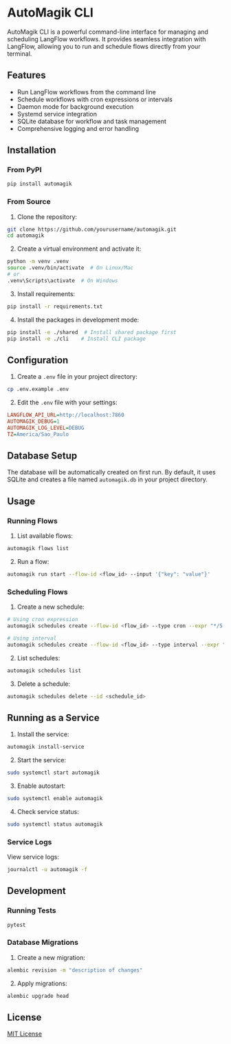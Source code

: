 # AutoMagik CLI

AutoMagik CLI is a powerful command-line interface for managing and scheduling LangFlow workflows. It provides seamless integration with LangFlow, allowing you to run and schedule flows directly from your terminal.

## Features

- Run LangFlow workflows from the command line
- Schedule workflows with cron expressions or intervals
- Daemon mode for background execution
- Systemd service integration
- SQLite database for workflow and task management
- Comprehensive logging and error handling

## Installation

### From PyPI

```bash
pip install automagik
```

### From Source

1. Clone the repository:
```bash
git clone https://github.com/yourusername/automagik.git
cd automagik
```

2. Create a virtual environment and activate it:
```bash
python -m venv .venv
source .venv/bin/activate  # On Linux/Mac
# or
.venv\Scripts\activate  # On Windows
```

3. Install requirements:
```bash
pip install -r requirements.txt
```

4. Install the packages in development mode:
```bash
pip install -e ./shared  # Install shared package first
pip install -e ./cli    # Install CLI package
```

## Configuration

1. Create a `.env` file in your project directory:
```bash
cp .env.example .env
```

2. Edit the `.env` file with your settings:
```ini
LANGFLOW_API_URL=http://localhost:7860
AUTOMAGIK_DEBUG=1
AUTOMAGIK_LOG_LEVEL=DEBUG
TZ=America/Sao_Paulo
```

## Database Setup

The database will be automatically created on first run. By default, it uses SQLite and creates a file named `automagik.db` in your project directory.

## Usage

### Running Flows

1. List available flows:
```bash
automagik flows list
```

2. Run a flow:
```bash
automagik run start --flow-id <flow_id> --input '{"key": "value"}'
```

### Scheduling Flows

1. Create a new schedule:
```bash
# Using cron expression
automagik schedules create --flow-id <flow_id> --type cron --expr "*/5 * * * *" --params '{"key": "value"}'

# Using interval
automagik schedules create --flow-id <flow_id> --type interval --expr "30m" --params '{"key": "value"}'
```

2. List schedules:
```bash
automagik schedules list
```

3. Delete a schedule:
```bash
automagik schedules delete --id <schedule_id>
```

## Running as a Service

1. Install the service:
```bash
automagik install-service
```

2. Start the service:
```bash
sudo systemctl start automagik
```

3. Enable autostart:
```bash
sudo systemctl enable automagik
```

4. Check service status:
```bash
sudo systemctl status automagik
```

### Service Logs

View service logs:
```bash
journalctl -u automagik -f
```

## Development

### Running Tests

```bash
pytest
```

### Database Migrations

1. Create a new migration:
```bash
alembic revision -m "description of changes"
```

2. Apply migrations:
```bash
alembic upgrade head
```

## License

[MIT License](LICENSE)
